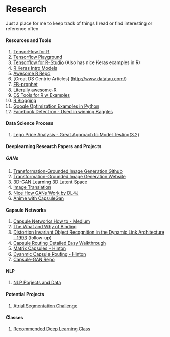 
# Research
Just a place for me to keep track of things I read or find interesting or reference often

#### Resources and Tools
1.  [TensorFlow for R](https://blog.rstudio.com/2018/02/06/tensorflow-for-r/)
2.  [Tensorflow Playground](http://playground.tensorflow.org/)
3.  [Tensorflow for R-Studio](https://tensorflow.rstudio.com/) (Also has nice Keras examples in R)
4.  [R Keras Intro Models](https://cran.r-project.org/web/packages/kerasR/vignettes/introduction.html)
5.  [Awesome R Repo](https://github.com/daattali)
6.  [Great DS Centric Articles] (http://www.datatau.com/)
7.  [FB-prophet](https://github.com/facebook/prophet)
8.  [Literally awesome-R](https://github.com/qinwf/awesome-R)
9.  [DS Tools for R w Examples](https://github.com/ujjwalkarn/DataScienceR)
10.  [R Blogging](https://github.com/rstudio/blogdown)
11.  [Google Optimization Examples in Python](https://developers.google.com/optimization/)
12.  [Facebook Detectron - Used in winning Kaggles](https://github.com/facebookresearch/detectron)

#### Data Science Process

1.  [Lego Price Analysis - Great Approach to Model Testing(3.2)](https://www.kaggle.com/jonathanbouchet/are-lego-sets-too-pricey?utm_medium=email&utm_source=mailchimp&utm_campaign=data-notes-may-31)


#### Deeplearning Research Papers and Projects 

##### GANs

1.  [Transformation-Grounded Image Generation Github](https://github.com/silverbottlep/tvsn)
2.  [Transformation-Grounded Image Generation Website](http://www.cs.unc.edu/~eunbyung/tvsn/)
3.  [3D-GAN Learning 3D Latent Space](http://3dgan.csail.mit.edu/)
4.  [Image Translation](https://arxiv.org/pdf/1611.07004.pdf)
5.  [Nice How GANs Work by DL4J](https://deeplearning4j.org/generative-adversarial-network)
6.  [Anime with CapsuleGan](https://towardsdatascience.com/drawing-anime-girls-with-deep-learning-4fa6523eb4d4)

#### Capsule Networks

1. [Capsule Networks How to - Medium](https://hackernoon.com/capsule-networks-are-shaking-up-ai-heres-how-to-use-them-c233a0971952)
2. [The What and Why of Binding](https://fias.uni-frankfurt.de/fileadmin/fias/malsburg/publications/cvdm.pdf)
3. [Distortion Invariant Object Recognition in the Dynamic Link Architecture - 1993](https://fias.uni-frankfurt.de/fileadmin/fias/malsburg/publications/LadEtAl1993.pdf) (follow-up)
4. [Capsule Routing Detailed Easy Walkthrough](https://medium.freecodecamp.org/understanding-capsule-networks-ais-alluring-new-architecture-bdb228173ddc)
5. [Matrix Capsules - Hinton](https://openreview.net/pdf?id=HJWLfGWRb)
6. [Dyanmic Capsule Routing - Hinton](https://arxiv.org/pdf/1710.09829v1.pdf)
7. [Capsule-GAN Repo](https://github.com/gusgad/capsule-GAN)

#### NLP

1. [NLP Porjects and Data](https://github.com/sebastianruder/NLP-progress)


#### Potential Projects

1. [Atrial Segmentation Challenge](http://atriaseg2018.cardiacatlas.org/)

#### Classes

1.  [Recommended Deep Learning Class](https://www.class-central.com/course/kadenze-creative-applications-of-deep-learning-with-tensorflow-6679)
